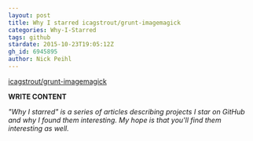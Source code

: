 ```yaml
---
layout: post
title: Why I starred icagstrout/grunt-imagemagick
categories: Why-I-Starred
tags: github
stardate: 2015-10-23T19:05:12Z
gh_id: 6945895
author: Nick Peihl
---
```


[icagstrout/grunt-imagemagick](https://github.com/icagstrout/grunt-imagemagick)

**WRITE CONTENT**

*"Why I starred" is a series of articles describing projects I star on GitHub and why I found them interesting. My hope is that you'll find them interesting as well.*

